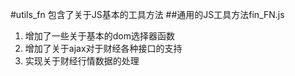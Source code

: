 #utils_fn 包含了关于JS基本的工具方法
##通用的JS工具方法fin_FN.js
1. 增加了一些关于基本的dom选择器函数
2. 增加了关于ajax对于财经各种接口的支持
3. 实现关于财经行情数据的处理